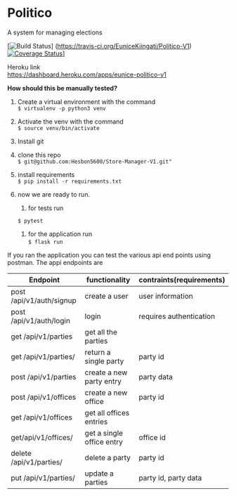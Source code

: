 
# Politico
A system for managing elections

[![Build Status](https://travis-ci.org/EuniceKiingati/Politico-V1)]
(https://travis-ci.org/EuniceKiingati/Politico-V1)
[![Coverage Status](https://coveralls.io/repos/248658/builds)](https://coveralls.io/github/EuniceKiingati/Politico-V1)]

Heroku link  
https://dashboard.heroku.com/apps/eunice-politico-v1




**How should this be manually tested?**
1. Create  a virtual environment with the command  
`$ virtualenv -p python3 venv`  

1. Activate the venv with the command     
`$ source venv/bin/activate`

1. Install git  
1. clone this repo  
`$ git@github.com:Hesbon5600/Store-Manager-V1.git"`   
  
1. install requirements      
`$ pip install -r requirements.txt`   
  
1. now we are ready to run. 
	1. for tests run  
         
	`$ pytest`   
	1. for the application run  
	`$ flask run`  

If you ran the application you can test the various api end points using postman. The appi endpoints are  

|Endpoint|functionality|contraints(requirements)|
|-------|-------------|----------|
|post /api/v1/auth/signup|create a user|user information|
|post /api/v1/auth/login | login |requires authentication |
|get /api/v1/parties| get all the parties| |
|get /api/v1/parties/</partyID>|return a single party| party id|
|post /api/v1/parties | create a new party entry| party data|
|post /api/v1/offices | create a new office| party id|
|get /api/v1/offices | get all offices entries||
|get/api/v1/offices/<officeID>|get a single office entry| office id| 
|delete /api/v1/parties/<partyID> | delete a party| party id|
|put /api/v1/parties/<partyID> | update a parties|party id, party data|


